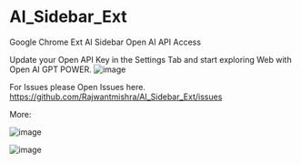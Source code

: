 # AI_Sidebar_Ext
Google Chrome Ext AI Sidebar Open AI API Access

Update your Open API Key in the Settings Tab and start exploring Web with Open AI GPT POWER.
![image](https://github.com/user-attachments/assets/f2be9425-0bf5-4e12-ab62-db28203ad592)

For Issues please Open Issues here.
https://github.com/Rajwantmishra/AI_Sidebar_Ext/issues

More:

![image](https://github.com/user-attachments/assets/22b8e19e-20e7-4002-a428-61c7bfe951c8)

![image](https://github.com/user-attachments/assets/9f188fd6-17fd-464b-98f4-f12efbabead5)


